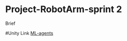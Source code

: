 # Project-RobotArm-sprint 2

Brief

#Unity Link
[ML-agents](https://github.com/Unity-Technologies/ml-agents)